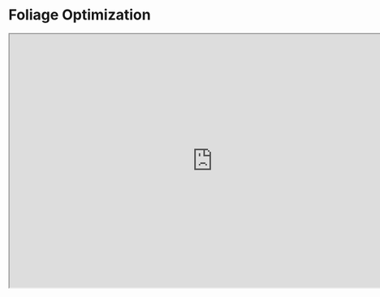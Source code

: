# Foliage Optimization

<p><iframe title="YouTube video player" src="https://www.youtube.com/embed/jocS2Uij3Qo?si=r9zbiB7FQvJ4JQmq" width="800" height="500" allowfullscreen="allowfullscreen" allow="accelerometer; autoplay; clipboard-write; encrypted-media; gyroscope; picture-in-picture; web-share"></iframe></p>